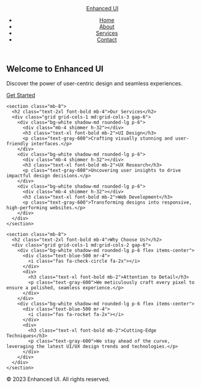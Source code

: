 <!DOCTYPE html>
<html lang="en">
<head>
  <meta charset="UTF-8">
  <meta name="viewport" content="width=device-width, initial-scale=1.0">
  <title>Enhanced UI Example</title>
  <link href="https://cdn.jsdelivr.net/npm/tailwindcss@2.2.16/dist/tailwind.min.css" rel="stylesheet">
  <link rel="stylesheet" href="https://cdnjs.cloudflare.com/ajax/libs/font-awesome/6.2.0/css/all.min.css">
  <style>
    .shimmer {
      background: linear-gradient(to right, #f6f7f8 0%, #edeef1 50%, #f6f7f8 100%);
      background-size: 200% 200%;
      animation: shimmer 1.5s ease infinite;
    }

    @keyframes shimmer {
      0% {
        background-position: 0% 50%;
      }
      50% {
        background-position: 100% 50%;
      }
      100% {
        background-position: 0% 50%;
      }
    }
  </style>
</head>
<body class="bg-gray-100">
  <header class="bg-white shadow-md py-4">
    <div class="container mx-auto flex justify-between items-center">
      <a href="#" class="text-2xl font-bold text-blue-500">Enhanced UI</a>
      <nav>
        <ul class="flex space-x-4">
          <li><a href="#" class="hover:text-blue-500">Home</a></li>
          <li><a href="#" class="hover:text-blue-500">About</a></li>
          <li><a href="#" class="hover:text-blue-500">Services</a></li>
          <li><a href="#" class="hover:text-blue-500">Contact</a></li>
        </ul>
      </nav>
    </div>
  </header>

  <main class="container mx-auto py-8">
    <section class="mb-8">
      <h1 class="text-4xl font-bold mb-4">Welcome to Enhanced UI</h1>
      <p class="text-gray-600 mb-6">Discover the power of user-centric design and seamless experiences.</p>
      <div class="flex justify-center">
        <a href="#" class="bg-blue-500 hover:bg-blue-600 text-white font-bold py-3 px-6 rounded-lg">Get Started</a>
      </div>
    </section>

    <section class="mb-8">
      <h2 class="text-2xl font-bold mb-4">Our Services</h2>
      <div class="grid grid-cols-1 md:grid-cols-3 gap-6">
        <div class="bg-white shadow-md rounded-lg p-6">
          <div class="mb-4 shimmer h-32"></div>
          <h3 class="text-xl font-bold mb-2">UI Design</h3>
          <p class="text-gray-600">Crafting visually stunning and user-friendly interfaces.</p>
        </div>
        <div class="bg-white shadow-md rounded-lg p-6">
          <div class="mb-4 shimmer h-32"></div>
          <h3 class="text-xl font-bold mb-2">UX Research</h3>
          <p class="text-gray-600">Uncovering user insights to drive impactful design decisions.</p>
        </div>
        <div class="bg-white shadow-md rounded-lg p-6">
          <div class="mb-4 shimmer h-32"></div>
          <h3 class="text-xl font-bold mb-2">Web Development</h3>
          <p class="text-gray-600">Transforming designs into responsive, high-performing websites.</p>
        </div>
      </div>
    </section>

    <section class="mb-8">
      <h2 class="text-2xl font-bold mb-4">Why Choose Us?</h2>
      <div class="grid grid-cols-1 md:grid-cols-2 gap-6">
        <div class="bg-white shadow-md rounded-lg p-6 flex items-center">
          <div class="text-blue-500 mr-4">
            <i class="fas fa-check-circle fa-2x"></i>
          </div>
          <div>
            <h3 class="text-xl font-bold mb-2">Attention to Detail</h3>
            <p class="text-gray-600">We meticulously craft every pixel to ensure a polished, seamless experience.</p>
          </div>
        </div>
        <div class="bg-white shadow-md rounded-lg p-6 flex items-center">
          <div class="text-blue-500 mr-4">
            <i class="fas fa-rocket fa-2x"></i>
          </div>
          <div>
            <h3 class="text-xl font-bold mb-2">Cutting-Edge Techniques</h3>
            <p class="text-gray-600">We stay ahead of the curve, leveraging the latest UI/UX design trends and technologies.</p>
          </div>
        </div>
      </div>
    </section>
  </main>

  <footer class="bg-gray-800 text-white py-6">
    <div class="container mx-auto flex justify-between items-center">
      <p>&copy; 2023 Enhanced UI. All rights reserved.</p>
      <div class="flex space-x-4">
        <a href="#" class="hover:text-blue-500"><i class="fab fa-facebook fa-lg"></i></a>
        <a href="#" class="hover:text-blue-500"><i class="fab fa-twitter fa-lg"></i></a>
        <a href="#" class="hover:text-blue-500"><i class="fab fa-linkedin fa-lg"></i></a>
      </div>
    </div>
  </footer>
</body>
</html>
